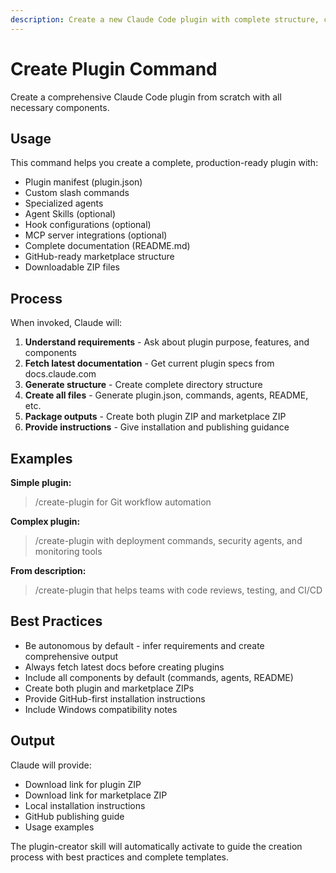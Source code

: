 ```yaml
---
description: Create a new Claude Code plugin with complete structure, commands, agents, skills, and marketplace-ready packaging
---
```


# Create Plugin Command

Create a comprehensive Claude Code plugin from scratch with all necessary components.

## Usage

This command helps you create a complete, production-ready plugin with:
- Plugin manifest (plugin.json)
- Custom slash commands
- Specialized agents
- Agent Skills (optional)
- Hook configurations (optional)
- MCP server integrations (optional)
- Complete documentation (README.md)
- GitHub-ready marketplace structure
- Downloadable ZIP files

## Process

When invoked, Claude will:

1. **Understand requirements** - Ask about plugin purpose, features, and components
2. **Fetch latest documentation** - Get current plugin specs from docs.claude.com
3. **Generate structure** - Create complete directory structure
4. **Create all files** - Generate plugin.json, commands, agents, README, etc.
5. **Package outputs** - Create both plugin ZIP and marketplace ZIP
6. **Provide instructions** - Give installation and publishing guidance

## Examples

**Simple plugin:**
> /create-plugin for Git workflow automation

**Complex plugin:**
> /create-plugin with deployment commands, security agents, and monitoring tools

**From description:**
> /create-plugin that helps teams with code reviews, testing, and CI/CD

## Best Practices

- Be autonomous by default - infer requirements and create comprehensive output
- Always fetch latest docs before creating plugins
- Include all components by default (commands, agents, README)
- Create both plugin and marketplace ZIPs
- Provide GitHub-first installation instructions
- Include Windows compatibility notes

## Output

Claude will provide:
- Download link for plugin ZIP
- Download link for marketplace ZIP  
- Local installation instructions
- GitHub publishing guide
- Usage examples

The plugin-creator skill will automatically activate to guide the creation process with best practices and complete templates.
